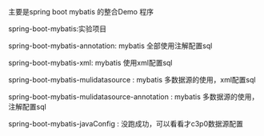 主要是spring boot mybatis 的整合Demo 程序

spring-boot-mybatis:实验项目

spring-boot-mybatis-annotation: mybatis 全部使用注解配置sql

spring-boot-mybatis-xml: mybatis 使用xml配置sql

spring-boot-mybatis-mulidatasource : mybatis 多数据源的使用，xml配置sql

spring-boot-mybatis-mulidatasource-annotation : mybatis 多数据源的使用，注解配置sql

spring-boot-mybatis-javaConfig   : 没跑成功，可以看看才c3p0数据源配置

